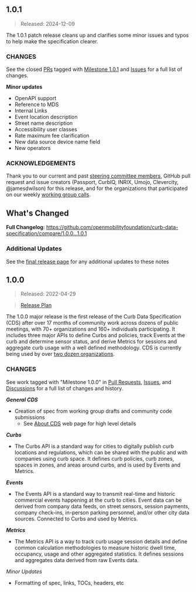 ## 1.0.1

> Released: 2024-12-09

The 1.0.1 patch release cleans up and  clarifies some minor issues and typos to help make the specification clearer.

### CHANGES

See the closed [PRs](https://github.com/openmobilityfoundation/curb-data-specification/pulls?q=is%3Apr+is%3Aclosed+milestone%3A1.0.1) tagged with [Milestone 1.0.1](https://github.com/openmobilityfoundation/curb-data-specification/milestone/6?closed=1) and [Issues](https://github.com/openmobilityfoundation/curb-data-specification/issues?q=is%3Aissue+milestone%3A1.0.1+is%3Aclosed) for a full list of changes.

**Minor updates**

- OpenAPI support
- Reference to MDS
- Internal Links
- Event location description
- Street name description
- Accessibility user classes
- Rate maximum fee clarification
- New data source device name field
- New operators

### ACKNOWLEDGEMENTS

Thank you to our current and past [steering committee members](https://github.com/openmobilityfoundation/curb-data-specification/wiki#steering-committee), GitHub pull request and issue creators (Passport, CurbIQ, INRIX, Umojo, Clevercity, @jamesdwilson) for this release, and for the organizations that participated on our weekly [working group calls](https://github.com/openmobilityfoundation/curb-data-specification/wiki#meeting-agendas).

## What's Changed

**Full Changelog**: https://github.com/openmobilityfoundation/curb-data-specification/compare/1.0.0...1.0.1

### Additional Updates

See the [final release page](https://github.com/openmobilityfoundation/curb-data-specification/releases/tag/1.0.1) for any additional updates to these notes

## 1.0.0

> Released: 2022-04-29

> [Release Plan](https://github.com/openmobilityfoundation/curb-data-specification/wiki/Release-1.0.0)

The 1.0.0 major release is the first release of the Curb Data Specification (CDS) after over 17 months of community work across dozens of public meetings, with 70+ organizations and 160+ individuals participating. It includes three major APIs to define Curbs and policies, track Events at the curb and determine sensor status, and derive Metrics for sessions and aggregate curb usage with a well defined methodology. CDS is currently being used by over [two dozen organizations](https://github.com/openmobilityfoundation/curb-data-specification/wiki#cds-users).

### CHANGES

See work tagged with "Milestone 1.0.0" in [Pull Requests](https://github.com/openmobilityfoundation/curb-data-specification/pulls?q=is%3Apr+is%3Aclosed+milestone%3A1.0.0), [Issues](https://github.com/openmobilityfoundation/curb-data-specification/issues?q=is%3Aissue+milestone%3A1.0.0+is%3Aclosed), and [Discussions](https://github.com/openmobilityfoundation/curb-data-specification/discussions) for a full list of changes and history.

**_General CDS_**

- Creation of spec from working group drafts and community code submissions
  - See [About CDS](https://www.openmobilityfoundation.org/about-cds/) web page for high level details

**_Curbs_**

- The Curbs API is a standard way for cities to digitally publish curb locations and regulations, which can be shared with the public and with companies using curb space. It defines curb policies, curb zones, spaces in zones, and areas around curbs, and is used by Events and Metrics.

**_Events_**

- The Events API is a standard way to transmit real-time and historic commercial events happening at the curb to cities. Event data can be derived from company data feeds, on street sensors, session payments, company check-ins, in-person parking personnel, and/or other city data sources. Connected to Curbs and used by Metrics.

**_Metrics_**

- The Metrics API is a way to track curb usage session details and define common calculation methodologies to measure historic dwell time, occupancy, usage and other aggregated statistics. It defines sessions and aggregates data derived from raw Events data.

_Minor Updates_

- Formatting of spec, links, TOCs, headers, etc
